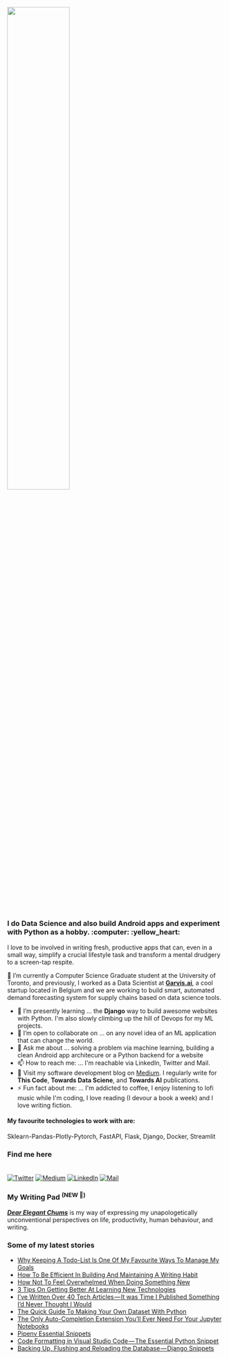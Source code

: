 <p  align="left" > <img width=53.5%  src="https://user-images.githubusercontent.com/34805906/94922526-0481e200-04d8-11eb-9300-e42c9bfea9f8.png"></p> 

<h3>I do Data Science and also build Android apps and experiment with Python as a hobby. :computer:  :yellow_heart: </h3>

I love to be involved in writing fresh, productive apps that can, even in a small way, simplify a crucial lifestyle task and transform a mental drudgery to a screen-tap respite.  

🔭 I’m currently a Computer Science Graduate student at the University of Toronto, and previously, I worked as a Data Scientist at [**Garvis.ai**](https://www.garvis.ai/), a cool startup located in Belgium and we are working to build smart, automated demand forecasting system for supply chains based on data science tools.

- 🌱 I’m presently learning ... the **Django** way to build awesome websites with Python. I'm also slowly climbing up the hill of Devops for my ML projects. 
- 👯 I’m open to collaborate on ... on any novel idea of an ML application that can change the world.
- 💬 Ask me about ... solving a problem via machine learning, building a clean Android app architecure or a Python backend for a website 
- 📫 How to reach me: ... I'm reachable via LinkedIn, Twitter and Mail.
- :book: Visit my software development blog on [Medium](https://medium.com/@ipom). I regularly write for **This Code**, **Towards Data Sciene**, and **Towards AI** publications. 
- ⚡ Fun fact about me: ... I'm addicted to coffee, I enjoy listening to lofi music while I'm coding, I love reading (I devour a book a week) and I love writing fiction. 

#### My favourite technologies to work with are:
Sklearn-Pandas-Plotly-Pytorch, FastAPI, Flask, Django, Docker, Streamlit


### Find me here <br><br>
<a href="https://twitter.com/intent/follow?screen_name=csandyash&tw_p=followbutton" target="_blank"><img alt="Twitter" src="https://img.shields.io/badge/twitter-%231DA1F2.svg?&style=for-the-badge&logo=twitter&logoColor=white" /></a>
<a href="https://medium.com/@ipom" target="_blank"><img alt="Medium" src="https://img.shields.io/badge/medium-%2312100E.svg?&style=for-the-badge&logo=medium&logoColor=white" /></a>
<a href="https://www.linkedin.com/in/yashprakash13" target="_blank"><img alt="LinkedIn" src="https://img.shields.io/badge/linkedin-%230077B5.svg?&style=for-the-badge&logo=linkedin&logoColor=white" /></a>
<a href="mailto:yash@yashprakash.com" target="_blank"><img alt="Mail" src="https://img.shields.io/badge/Gmail-D14836?style=for-the-badge&logo=gmail&logoColor=white"/></a>


### My Writing Pad <sup>(NEW 🥳)</sup>

[***Dear Elegant Chums***](https://medium.com/dear-elegant-chums) is my way of expressing my unapologetically unconventional perspectives on life, productivity, human behaviour, and writing.


### Some of my latest stories 
 - [Why Keeping A Todo-List Is One Of My Favourite Ways To Manage My Goals](https://medium.com/dear-elegant-chums/why-keeping-a-todo-list-is-one-of-my-favourite-ways-to-manage-my-goals-f502ed27313c?source=rss-9ba949960063------2)
 - [How To Be Efficient In Building And Maintaining A Writing Habit](https://medium.com/dear-elegant-chums/how-to-be-efficient-in-building-and-maintaining-a-writing-habit-73f85868742f?source=rss-9ba949960063------2)
 - [How Not To Feel Overwhelmed When Doing Something New](https://medium.com/dear-elegant-chums/how-not-to-feel-overwhelmed-when-doing-something-new-c44f2db957ed?source=rss-9ba949960063------2)
 - [3 Tips On Getting Better At Learning New Technologies](https://ipom.medium.com/3-tips-on-getting-better-at-learning-new-technologies-df306ffc0b6?source=rss-9ba949960063------2)
 - [I’ve Written Over 40 Tech Articles — It was Time I Published Something I’d Never Thought I Would](https://medium.com/dear-elegant-chums/ive-written-over-40-tech-articles-it-was-time-i-published-something-i-d-never-thought-i-would-ac5925f84008?source=rss-9ba949960063------2)
 - [The Quick Guide To Making Your Own Dataset With Python](https://towardsdatascience.com/the-quick-guide-to-making-your-own-dataset-with-python-a28ae9f7f488?source=rss-9ba949960063------2)
 - [The Only Auto-Completion Extension You’ll Ever Need For Your Jupyter Notebooks](https://towardsdatascience.com/the-only-auto-completion-extension-youll-ever-need-for-your-jupyter-notebooks-87bbaecb7126?source=rss-9ba949960063------2)
 - [Pipenv Essential Snippets](https://medium.com/this-code/pipenv-essential-snippets-4ba976270f5b?source=rss-9ba949960063------2)
 - [Code Formatting in Visual Studio Code — The Essential Python Snippet](https://medium.com/this-code/code-formatting-in-visual-studio-code-the-essential-python-snippet-43eb939892f2?source=rss-9ba949960063------2)
 - [Backing Up, Flushing and Reloading the Database — Django Snippets](https://medium.com/this-code/backing-up-flushing-and-reloading-the-database-django-snippets-5b4e152d4b48?source=rss-9ba949960063------2)
